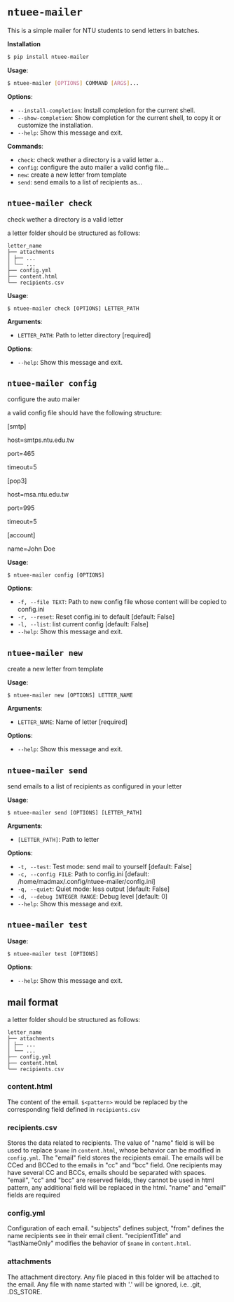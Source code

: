 # `ntuee-mailer`

This is a simple mailer for NTU students to send letters in batches.

**Installation**

```bash
$ pip install ntuee-mailer
```

**Usage**:

```bash
$ ntuee-mailer [OPTIONS] COMMAND [ARGS]...
```

**Options**:

- `--install-completion`: Install completion for the current shell.
- `--show-completion`: Show completion for the current shell, to copy it or customize the installation.
- `--help`: Show this message and exit.

**Commands**:

- `check`: check wether a directory is a valid letter a...
- `config`: configure the auto mailer a valid config file...
- `new`: create a new letter from template
- `send`: send emails to a list of recipients as...

## `ntuee-mailer check`

check wether a directory is a valid letter

a letter folder should be structured as follows:

```
letter_name
├── attachments
│ ├── ...
│ └── ...
├── config.yml
├── content.html
└── recipients.csv
```

**Usage**:

```console
$ ntuee-mailer check [OPTIONS] LETTER_PATH
```

**Arguments**:

- `LETTER_PATH`: Path to letter directory [required]

**Options**:

- `--help`: Show this message and exit.

## `ntuee-mailer config`

configure the auto mailer

a valid config file should have the following structure:

[smtp]

host=smtps.ntu.edu.tw

port=465

timeout=5

[pop3]

host=msa.ntu.edu.tw

port=995

timeout=5

[account]

name=John Doe

**Usage**:

```console
$ ntuee-mailer config [OPTIONS]
```

**Options**:

- `-f, --file TEXT`: Path to new config file whose content will be copied to config.ini
- `-r, --reset`: Reset config.ini to default [default: False]
- `-l, --list`: list current config [default: False]
- `--help`: Show this message and exit.

## `ntuee-mailer new`

create a new letter from template

**Usage**:

```console
$ ntuee-mailer new [OPTIONS] LETTER_NAME
```

**Arguments**:

- `LETTER_NAME`: Name of letter [required]

**Options**:

- `--help`: Show this message and exit.

## `ntuee-mailer send`

send emails to a list of recipients as configured in your letter

**Usage**:

```console
$ ntuee-mailer send [OPTIONS] [LETTER_PATH]
```

**Arguments**:

- `[LETTER_PATH]`: Path to letter

**Options**:

- `-t, --test`: Test mode: send mail to yourself [default: False]
- `-c, --config FILE`: Path to config.ini [default: /home/madmax/.config/ntuee-mailer/config.ini]
- `-q, --quiet`: Quiet mode: less output [default: False]
- `-d, --debug INTEGER RANGE`: Debug level [default: 0]
- `--help`: Show this message and exit.

## `ntuee-mailer test`

**Usage**:

```console
$ ntuee-mailer test [OPTIONS]
```

**Options**:

- `--help`: Show this message and exit.

## mail format

a letter folder should be structured as follows:
```
letter_name
├── attachments
│ ├── ...
│ └── ...
├── config.yml
├── content.html
└── recipients.csv
```

### content.html
The content of the email. `$<pattern>` would be replaced by the corresponding field defined in `recipients.csv`

### recipients.csv
Stores the data related to recipients. The value of "name" field is will be used to replace `$name` in `content.html`, whose behavior can be modified in `config.yml`. The "email" field stores the recipients email. The emails will be CCed and BCCed to the emails in "cc" and "bcc" field. One recipients may have several CC and BCCs, emails should be separated with spaces. "email", "cc" and "bcc" are reserved fields, they cannot be used in html pattern, any additional field will be replaced in the html. "name" and "email" fields are required

### config.yml
Configuration of each email. "subjects" defines subject, "from" defines the name recipients see in their email client. "recipientTitle" and "lastNameOnly" modifies the behavior of `$name` in `content.html`.

### attachments
The attachment directory. Any file placed in this folder will be attached to the email. Any file with name started with '.' will be ignored, i.e. .git, .DS_STORE.
